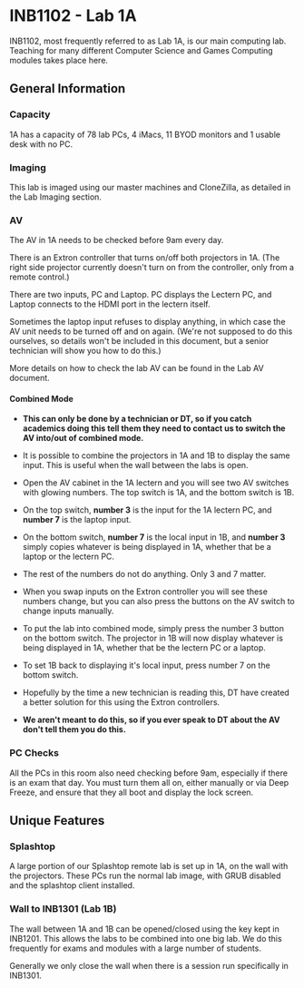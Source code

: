 # INB1102 - Lab 1A

INB1102, most frequently referred to as Lab 1A, is our main computing lab. Teaching for many different Computer Science 
and Games Computing modules takes place here.

## General Information

### Capacity
1A has a capacity of 78 lab PCs, 4 iMacs, 11 BYOD monitors and 1 usable desk with no PC.

### Imaging
This lab is imaged using our master machines and CloneZilla, as detailed in the Lab Imaging section.

### AV
The AV in 1A needs to be checked before 9am every day. 

There is an Extron controller that turns on/off both projectors in 1A. (The right side projector currently doesn't turn
on from the controller, only from a remote control.)

There are two inputs, PC and Laptop. PC displays the Lectern PC, and Laptop connects to the HDMI port in the lectern
itself.

Sometimes the laptop input refuses to display anything, in which case the AV unit needs to be turned off and on again.
(We're not supposed to do this ourselves, so details won't be included in this document, but a senior technician will
show you how to do this.)

More details on how to check the lab AV can be found in the Lab AV document.

#### Combined Mode

* **This can only be done by a technician or DT, so if you catch academics doing this tell them they need to contact us to
switch the AV into/out of combined mode.**

* It is possible to combine the projectors in 1A and 1B to display the same input. This is useful when the wall between 
the labs is open.

* Open the AV cabinet in the 1A lectern and you will see two AV switches with glowing numbers. The top switch is 1A, and
the bottom switch is 1B. 

* On the top switch, **number 3** is the input for the 1A lectern PC, and **number 7** is the laptop input.

* On the bottom switch, **number 7** is the local input in 1B, and **number 3** simply copies whatever is being displayed in 1A, 
whether that be a laptop or the lectern PC.

* The rest of the numbers do not do anything. Only 3 and 7 matter.

* When you swap inputs on the Extron controller you will see these numbers change, but you can also press the buttons on 
the AV switch to change inputs manually.

* To put the lab into combined mode, simply press the number 3 button on the bottom switch. The projector in 1B will now 
display whatever is being displayed in 1A, whether that be the lectern PC or a laptop.

* To set 1B back to displaying it's local input, press number 7 on the bottom switch.

* Hopefully by the time a new technician is reading this, DT have created a better solution for this using the Extron
controllers.

* **We aren't meant to do this, so if you ever speak to DT about the AV don't tell them you do this.**

### PC Checks
All the PCs in this room also need checking before 9am, especially if there is an exam that day. You must turn them
all on, either manually or via Deep Freeze, and ensure that they all boot and display the lock screen.

## Unique Features

### Splashtop
A large portion of our Splashtop remote lab is set up in 1A, on the wall with the projectors. These PCs run the normal
lab image, with GRUB disabled and the splashtop client installed.

### Wall to INB1301 (Lab 1B)
The wall between 1A and 1B can be opened/closed using the key kept in INB1201. This allows the labs to be combined into
one big lab. We do this frequently for exams and modules with a large number of students.

Generally we only close the wall when there is a session run specifically in INB1301.